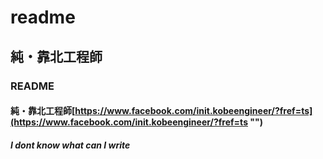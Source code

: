 # readme #
## 純・靠北工程師 ##
### README ###

####  純・靠北工程師[https://www.facebook.com/init.kobeengineer/?fref=ts](https://www.facebook.com/init.kobeengineer/?fref=ts "")
##### I dont know what can I write
